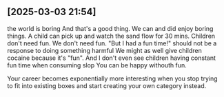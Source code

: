 

## [2025-03-03 21:54]
the world is boring
And that's a good thing. We can and did enjoy boring things.
A child can pick up and watch the sand flow for 30 mins.
Children don't need fun. We don't need fun.
"But I had a fun time!" should not be a response to doing something harmful
We might as well give children cocaine because it's "fun".
And I don't even see children having constant fun time when consuming slop
You can be happy withouth fun.

Your career becomes exponentially more interesting when you stop trying to fit into existing boxes and start creating your own category instead.